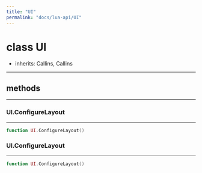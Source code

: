 ```yaml
---
title: "UI"
permalink: "docs/lua-api/UI"
---
```

# class UI


- inherits:
Callins, Callins










---

## methods
---

### UI.ConfigureLayout
---
```lua
function UI.ConfigureLayout()
```












### UI.ConfigureLayout
---
```lua
function UI.ConfigureLayout()
```















